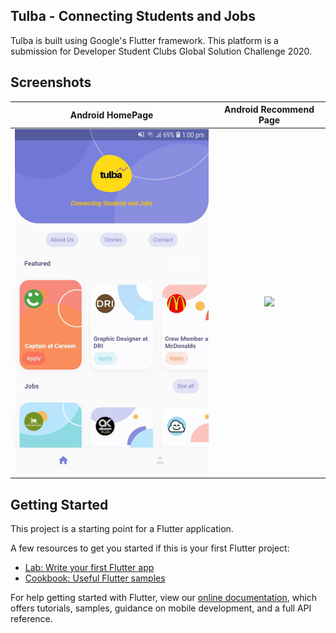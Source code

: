 ## Tulba - Connecting Students and Jobs

Tulba is built using Google's Flutter framework. This platform is a submission for Developer Student Clubs Global Solution Challenge 2020.


## Screenshots

 Android HomePage              |  Android Recommend Page 
:-------------------------:|:-------------------------:
![](https://github.com/Shahzeb-Kazmi/DSC-Solution-Challenge/blob/master/screenshots/Screenshot_20200420-130036.jpg)|![](https://github.com/Shahzeb-Kazmi/DSC-Solution-Challenge/blob/master/screenshotsScreenshot_20200420-135613.jpg/.png)


## Getting Started

This project is a starting point for a Flutter application.

A few resources to get you started if this is your first Flutter project:

- [Lab: Write your first Flutter app](https://flutter.dev/docs/get-started/codelab)
- [Cookbook: Useful Flutter samples](https://flutter.dev/docs/cookbook)

For help getting started with Flutter, view our
[online documentation](https://flutter.dev/docs), which offers tutorials,
samples, guidance on mobile development, and a full API reference.




